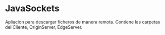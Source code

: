 # JavaSockets

Apliacion para descargar ficheros de manera remota.
Contiene las carpetas del Cliente, OriginServer, EdgeServer.
